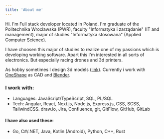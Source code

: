 ```yaml
---
title: 'About me'
---
```

Hi. I'm Full stack developer located in Poland. I'm graduate of the Politechnika Wrocławska (PWR), faculty "Informatyka i zarządanie" (IT and management), major of studies "Informatyka stosowana" (Applied Computer Science).

I have choosen this major of studies to realize one of my passions which is developing working software. Apart this I'm interested in all sorts of electronics. But especially racing drones and 3d printers.

As hobby sometimes I design 3d models ([link](https://www.thingiverse.com/ernest13/designs)). Currently i work with [OneShape](https://www.onshape.com/en/) as CAD and [Blender](https://www.blender.org/). 

### I work with:

- Languages: JavaScript/TypeScript, SQL, PL/SQL
- Tech: Angular, React, Next.js, Node.js, Express.js, CSS, SCSS, TailwindCSS. draw.io, Jira, Confluence, git, GitFlow, GitHub, GitLab

#### I have also used these:

- Go, C#/.NET, Java, Kotlin (Android), Python, C++, Rust